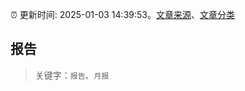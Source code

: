 :alarm_clock: 更新时间: 2025-01-03 14:39:53。[文章来源](/README.md)、[文章分类](/TAGS.md)

## 报告


> 关键字：`报告`、`月报`



